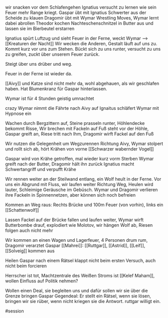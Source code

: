 wir snacken vor dem Schlafengehen
Ignatius versucht zu lernen wie sein Feuer mehr Range kriegt.
Gaspar übt mit Ignatius Schwerter aus der Scheide zu klauen
Dragomir übt mit Wymar Wrestling Moves, Wymar lernt dabei abrollen
Theodor kochen Nachteschenschnitzel in Butter aus und lassen sie im Bierbeutel erstarren

Ignatius spürt Luftzug und sieht Feuer in der Ferne, weckt Wymar --> [[Kreaturen der Nacht]]
Wir wecken die Anderen, Gestalt läuft auf uns zu. Kommt kurz vor uns zum Stehen.
Bückt sich zu uns runter, versucht zu uns zu greifen, zuckt über unserem Feuer zurück.

Steigt über uns drüber und weg.

Feuer in der Ferne ist wieder da. 

[[Aivy]] und Katze sind nicht mehr da, wohl abgehauen, als wir geschlafen haben.
Hat Blumenkranz für Gaspar hinterlassen.

Wymar ist für 4 Stunden geistig umnachtet

crazy Wymar nimmt die Fährte nach Aivy auf
Ignaitus schläfert Wymar mit Hypnose ein

Wachen durch Bergzittern auf, Steine prasseln runter, Höhlendecke bekommt Risse, 
Wir brechen mit Fackeln auf
Fuß steht vor der Höhle, Gaspar greift an, Riese tritt nach Ihm, Dragomir wirft Fackel auf den Fuß

Wir nutzen die Gelegenheit um Wegzurennen Richtung Aivy, Wymar stolpert und rollt sich ab, hört Krähen von vorne [[Schwarzer wabernder Vogel]] 

Gaspar wird von Krähe getroffen, mal wieder kurz vorm Sterben
Wymar greift nach der Butter, Dragomir hält ihn zurück
Ignatius macht Schwertangriff und verpufft Krähe

Wir rennen weiter an der Steilwand entlang, ein Wolf heult in der Ferne. 
Vor uns ein Abgrund mit Fluss, wir laufen weiter Richtung Weg, Heulen wird lauter, Schleimige Geräusche im Gebüsch. Wymar und Dragomir verlieren ihre Fackeln in Spinnennetzen, aber können sich noch befreien

Kommen an Weg raus:
Rechts Brücke und 100m Feuer (von vorhin), links ein [[Schattenwolf]]

Lassen Fackel auf der Brücke fallen und laufen weiter,
Wymar wirft Butterbombe drauf, explodiert wie Molotov, wir hängen Wolf ab, Riesen folgen auch nicht mehr

Wir kommen an einen Wagen und Lagerfeuer, 4 Personen drum rum, Dragomir verarztet Gaspar
[[Mahrei]]:  [[Ruttgar]], [[Astrid]], [[Leif]], [[Solveig]] kommen aus

Heilen Gaspar nach einem Rätsel
klappt nicht beim ersten Versuch, auch nicht beim forcieren

Herrscher ist tot, Machtzentrale des Weißen Stroms ist [[Kelef Maham]], wollen Einfluss auf Politik nehmen?

Wollen einen Deal, sie begleiten uns und dafür sollen wir sie über die Grenze bringen
Gaspar Gegendeal: Er stellt ein Rätsel, wenn sie lösen, bringen wir sie rüber, wenn nicht kriegen sie die Antwort. ruttgar willigt ein.

#session